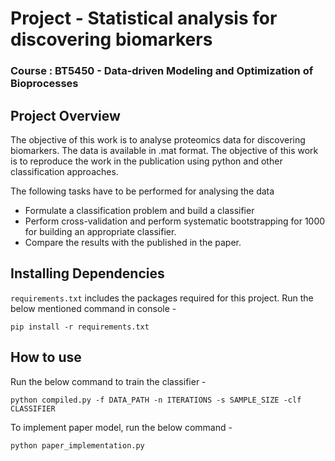 # Project - Statistical analysis for discovering biomarkers
### Course : BT5450 - Data-driven Modeling and Optimization of Bioprocesses

## Project Overview
The objective of this work is to analyse proteomics data for discovering biomarkers. The data is available in .mat format. The objective of this work is to reproduce  the work in the publication using python and other classification approaches. 

The following tasks have to be performed for analysing the data

- Formulate a classification problem and  build a classifier
- Perform cross-validation and perform systematic bootstrapping for 1000 for building an appropriate classifier.
- Compare the results with the published in the paper.

## Installing Dependencies
`requirements.txt` includes the packages required for this project. Run the below mentioned command in console -
```@python
pip install -r requirements.txt
```

## How to use
Run the below command to train the classifier - 
```@python
python compiled.py -f DATA_PATH -n ITERATIONS -s SAMPLE_SIZE -clf CLASSIFIER
```

To implement paper model, run the below command - 
```@python
python paper_implementation.py
``` 
